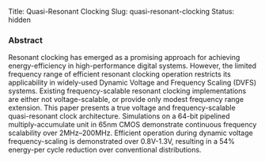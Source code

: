 Title: Quasi-Resonant Clocking
Slug: quasi-resonant-clocking
Status: hidden

### Abstract

Resonant clocking has emerged as a promising approach for achieving energy-efficiency in high-performance digital systems. However, the limited frequency range of efficient resonant clocking operation restricts its applicability in widely-used Dynamic Voltage and Frequency Scaling (DVFS) systems. Existing frequency-scalable resonant clocking implementations are either not voltage-scalable, or provide only modest frequency range extension. This paper presents a true voltage and frequency-scalable quasi-resonant clock architecture. Simulations on a 64-bit pipelined multiply-accumulate unit in 65nm CMOS demonstrate continuous frequency scalability over 2MHz–200MHz. Efficient operation during dynamic voltage frequency-scaling is demonstrated over 0.8V-1.3V, resulting in a 54% energy-per cycle reduction over conventional distributions.